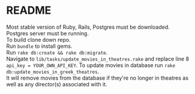 # README

Most stable version of Ruby, Rails, Postgres must be downloaded. <br />
Postgres server must be running. <br />
To build clone down repo. <br />
Run `bundle` to install gems. <br />
Run `rake db:create && rake db:migrate`. <br />
Navigate to `lib/tasks/update_movies_in_theatres.rake` and replace line 8 `api_key = YOUR_OWN_API_KEY`.
To update movies in database run `rake db:update_movies_in_greek_theatres`. <br />
It will remove movies from the database if they're no longer in theatres as well as any director(s) associated with it. <br />
